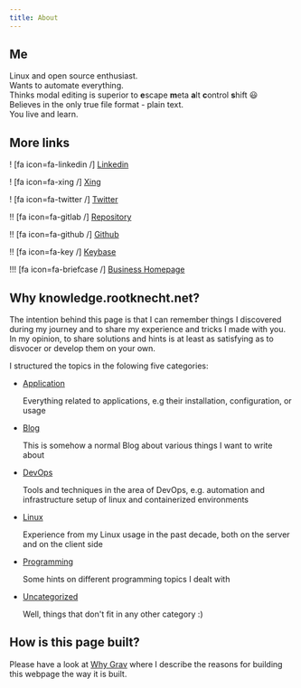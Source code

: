```yaml
---
title: About
---
```


## Me
<div class="me">
   Linux and open source enthusiast. <br>
  Wants to automate everything. <br>
  Thinks modal editing is superior to <strong>e</strong>scape <strong>m</strong>eta <strong>a</strong>lt <strong>c</strong>ontrol <strong>s</strong>hift 😃 <br>
  Believes in the only true file format - plain text. <br>
  You live and learn.
</div>


## More links

! [fa icon=fa-linkedin /] [Linkedin](https://www.linkedin.com/in/michael-peter-4aa918107/)

! [fa icon=fa-xing /] [Xing](https://www.xing.com/profile/Michael_Peter94)

! [fa icon=fa-twitter /] [Twitter](https://twitter.com/Allamann)

!! [fa icon=fa-gitlab /] [Repository](https://repo.rootknecht.net/explore)

!! [fa icon=fa-github /]  [Github](https://github.com/Allaman)

!! [fa icon=fa-key /] [Keybase](https://keybase.io/allaman)

!!! [fa icon=fa-briefcase /] [Business Homepage](https://mijope.de)

## Why knowledge.rootknecht.net?

The intention behind this page is that I can remember things I discovered during my journey and to share my experience and tricks I made with you. In my opinion, to share solutions and hints is at least as satisfying as to disvocer or develop them on your own.

I structured the topics in the folowing five categories:

- [Application](https://knowledge.rootknecht.net/taxonomy?name=category&val=Application)

    Everything related to applications, e.g their installation, configuration, or usage
  
- [Blog](https://knowledge.rootknecht.net/taxonomy?name=category&val=Blog)

	This is somehow a normal Blog about various things I want to write about

- [DevOps](https://knowledge.rootknecht.net/taxonomy?name=category&val=DevOps)

    Tools and techniques in the area of DevOps, e.g. automation and infrastructure setup of linux and containerized environments

- [Linux](https://knowledge.rootknecht.net/taxonomy?name=category&val=Linux)

    Experience from my Linux usage in the past decade, both on the server and on the client side

- [Programming](https://knowledge.rootknecht.net/taxonomy?name=category&val=Programming)

    Some hints on different programming topics I dealt with

- [Uncategorized ](https://knowledge.rootknecht.net/taxonomy?name=category&val=Uncategorized )

    Well, things that don't fit in any other category :)

## How is this page built?

Please have a look at [Why Grav](#why-grav) where I describe the reasons for building this webpage the way it is built. 
